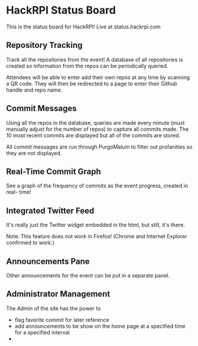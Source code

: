 # HackRPI Status Board
This is the status board for HackRPI! Live at status.hackrpi.com

## Repository Tracking
Track all the repositories from the event! A database of all repositories is
created so information from the repos can be periodically queried.

Attendees will be able to enter add their own repos at any time by scanning a
QR code. They will then be redirected to a page to enter their Github handle
and repo name.

## Commit Messages
Using all the repos in the database, queries are made every minute (must
manually adjust for the number of repos) to capture all commits made. The 10
most recent commits are displayed but all of the commits are stored.

All commit messages are run through PurgoMalum to filter out profanities so
they are not displayed.

## Real-Time Commit Graph
See a graph of the frequency of commits as the event progress, created in real-
time!

## Integrated Twitter Feed
It's really just the Twitter widget embedded in the html, but still, it's there.

Note: This feature does not work in Firefox! (Chrome and Internet Explorer confirmed to work.)

## Announcements Pane
Other announcements for the event can be put in a separate panel.

## Administrator Management
The Admin of the site has the power to
- flag favorite commit for later reference
- add announcements to be show on the home page at a specified time for a specified interval
- 
